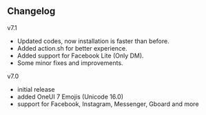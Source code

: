 ## Changelog
v7.1
- Updated codes, now installation is faster than before.
- Added action.sh for better experience.
- Added support for Facebook Lite (Only DM).
- Some minor fixes and improvements.

v7.0
- initial release
- added OneUI 7 Emojis (Unicode 16.0)
- support for Facebook, Instagram, Messenger, Gboard and more
